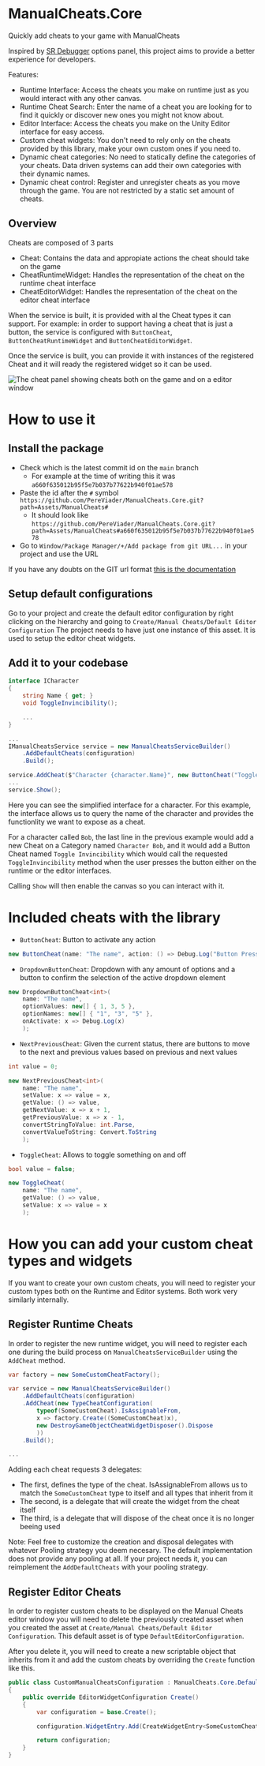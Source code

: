 # ManualCheats.Core

Quickly add cheats to your game with ManualCheats

Inspired by [SR Debugger](https://www.stompyrobot.uk/tools/srdebugger/) options panel, this project aims to provide a better experience for developers.

Features:
- Runtime Interface: Access the cheats you make on runtime just as you would interact with any other canvas.
- Runtime Cheat Search: Enter the name of a cheat you are looking for to find it quickly or discover new ones you might not know about.
- Editor Interface: Access the cheats you make on the Unity Editor interface for easy access.
- Custom cheat widgets: You don't need to rely only on the cheats provided by this library, make your own custom ones if you need to.
- Dynamic cheat categories: No need to statically define the categories of your cheats. Data driven systems can add their own categories with their dynamic names.
- Dynamic cheat control: Register and unregister cheats as you move through the game. You are not restricted by a static set amount of cheats.

## Overview

Cheats are composed of 3 parts

- Cheat: Contains the data and appropiate actions the cheat should take on the game
- CheatRuntimeWidget: Handles the representation of the cheat on the runtime cheat interface
- CheatEditorWidget: Handles the representation of the cheat on the editor cheat interface

When the service is built, it is provided with al the Cheat types it can support. For example: in order to support having a cheat that is just a button, the service
is configured with `ButtonCheat`, `ButtonCheatRuntimeWidget` and `ButtonCheatEditorWidget`.

Once the service is built, you can provide it with instances of the registered Cheat and it will ready the registered widget so it can be used.

![The cheat panel showing cheats both on the game and on a editor window](Images/Example1.png?raw=true)

# How to use it

## Install the package

- Check which is the latest commit id on the `main` branch
    - For example at the time of writing this it was `a660f635012b95f5e7b037b77622b940f01ae578`
- Paste the id after the `#` symbol `https://github.com/PereViader/ManualCheats.Core.git?path=Assets/ManualCheats#`
    - It should look like `https://github.com/PereViader/ManualCheats.Core.git?path=Assets/ManualCheats#a660f635012b95f5e7b037b77622b940f01ae578`
- Go to `Window/Package Manager/+/Add package from git URL...` in your project and use the URL 

If you have any doubts on the GIT url format [this is the documentation](https://docs.unity3d.com/Manual/upm-git.html)

## Setup default configurations

Go to your project and create the default editor configuration by right clicking on the hierarchy and going to `Create/Manual Cheats/Default Editor Configuration`
The project needs to have just one instance of this asset. It is used to setup the editor cheat widgets.

## Add it to your codebase

```c#
interface ICharacter
{
    string Name { get; }
    void ToggleInvincibility();

    ...
}

...
IManualCheatsService service = new ManualCheatsServiceBuilder()
    .AddDefaultCheats(configuration)
    .Build();

service.AddCheat($"Character {character.Name}", new ButtonCheat("Toggle Invincibility", character.ToggleInvincibility));
...
service.Show();
```

Here you can see the simplified interface for a character. For this example, the interface allows us to query the name of the character and provides the functionlity we want to expose as a cheat.

For a character called `Bob`, the last line in the previous example would add a new Cheat on a Category named `Character Bob`, and it would add a Button Cheat named `Toggle Invincibility` which would call the requested `ToggleInvincibility` method when the user presses the button either on the runtime or the editor interfaces.

Calling `Show` will then enable the canvas so you can interact with it.

# Included cheats with the library

- `ButtonCheat`: Button to activate any action
```c#
new ButtonCheat(name: "The name", action: () => Debug.Log("Button Pressed"))
```

- `DropdownButtonCheat`: Dropdown with any amount of options and a button to confirm the selection of the active dropdown element
```c#
new DropdownButtonCheat<int>(
    name: "The name", 
    optionValues: new[] { 1, 3, 5 }, 
    optionNames: new[] { "1", "3", "5" }, 
    onActivate: x => Debug.Log(x)
    );
```

- `NextPreviousCheat`: Given the current status, there are buttons to move to the next and previous values based on previous and next values 
```c#
int value = 0;

new NextPreviousCheat<int>(
    name: "The name",
    setValue: x => value = x,
    getValue: () => value,
    getNextValue: x => x + 1,
    getPreviousValue: x => x - 1,
    convertStringToValue: int.Parse,
    convertValueToString: Convert.ToString
    );
```

- `ToggleCheat`: Allows to toggle something on and off
```c#
bool value = false;

new ToggleCheat(
    name: "The name",
    getValue: () => value,
    setValue: x => value = x
    );
```


# How you can add your custom cheat types and widgets

If you want to create your own custom cheats, you will need to register your custom types both on the Runtime and Editor systems. Both work very similarly internally.

## Register Runtime Cheats

In order to register the new runtime widget, you will need to register each one during the build process on `ManualCheatsServiceBuilder` using the `AddCheat` method.

```c#
var factory = new SomeCustomCheatFactory();

var service = new ManualCheatsServiceBuilder()
    .AddDefaultCheats(configuration)
    .AddCheat(new TypeCheatConfiguration(
        typeof(SomeCustomCheat).IsAssignableFrom,
        x => factory.Create((SomeCustomCheat)x),
        new DestroyGameObjectCheatWidgetDisposer().Dispose
        ))
    .Build();

...
```

Adding each cheat requests 3 delegates:
- The first, defines the type of the cheat. IsAssignableFrom allows us to match the `SomeCustomCheat` type to itself and all types that inherit from it
- The second, is a delegate that will create the widget from the cheat itself
- The third, is a delegate that will dispose of the cheat once it is no longer beeing used

Note: Feel free to customize the creation and disposal delegates with whatever Pooling strategy you deem necesary. The default implementation does not provide any pooling at all. If your project needs it, you can reimplement the `AddDefaultCheats` with your pooling strategy.

## Register Editor Cheats

In order to register custom cheats to be displayed on the Manual Cheats editor window you will need to delete the previously created asset when you created the asset at `Create/Manual Cheats/Default Editor Configuration`. This default asset is of type `DefaultEditorConfiguration`.

After you delete it, you will need to create a new scriptable object that inherits from it and add the custom cheats by overriding the `Create` function like this.


```c#
public class CustomManualCheatsConfiguration : ManualCheats.Core.DefaultEditorConfiguration
{
    public override EditorWidgetConfiguration Create()
    {
        var configuration = base.Create();

        configuration.WidgetEntry.Add(CreateWidgetEntry<SomeCustomCheat>(x => new SomeCustomCheatEditorWidget(x)));

        return configuration;
    }
}
```
